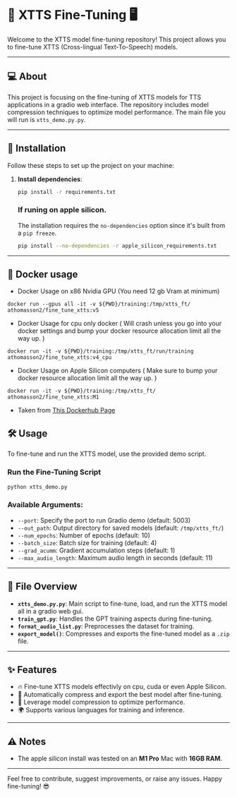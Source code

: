 # 🎤 XTTS Fine-Tuning 🖥️

Welcome to the XTTS model fine-tuning repository! This project allows you to fine-tune XTTS (Cross-lingual Text-To-Speech) models.

---

## 💻 About

This project is focusing on the fine-tuning of XTTS models for TTS applications in a gradio web interface. The repository includes model compression techniques to optimize model performance. The main file you will run is `xtts_demo.py.py`.


---

## 🚀 Installation

Follow these steps to set up the project on your machine:

1. **Install dependencies**:
   ```bash
   pip install -r requirements.txt
   ```
   ### If runing on apple silicon.
   
   The installation requires the `no-dependencies` option since it's built from a `pip freeze`.
   ```bash
   pip install --no-dependencies -r apple_silicon_requirements.txt
   ```

---

## 🐳 Docker usage 

- Docker Usage on x86 Nvidia GPU (You need 12 gb Vram at minimum)
```docker
docker run --gpus all -it -v ${PWD}/training:/tmp/xtts_ft/ athomasson2/fine_tune_xtts:v5
```

- Docker Usage for cpu only docker ( Will crash unless you go into your docker settings and bump your docker resource allocation limit all the way up. )
```docker
docker run -it -v ${PWD}/training:/tmp/xtts_ft/run/training athomasson2/fine_tune_xtts:v4_cpu
```

- Docker Usage on Apple Silicon computers ( Make sure to bump your docker resource allocation limit all the way up. )
```docker
docker run -it -v ${PWD}/training:/tmp/xtts_ft/ athomasson2/fine_tune_xtts:M1
```

- Taken from [This Dockerhub Page](https://hub.docker.com/r/athomasson2/fine_tune_xtts)

## 🛠️ Usage

To fine-tune and run the XTTS model, use the provided demo script.

### **Run the Fine-Tuning Script**
```bash
python xtts_demo.py
```

### **Available Arguments**:
- `--port`: Specify the port to run Gradio demo (default: 5003)
- `--out_path`: Output directory for saved models (default: `/tmp/xtts_ft/`)
- `--num_epochs`: Number of epochs (default: 10)
- `--batch_size`: Batch size for training (default: 4)
- `--grad_acumm`: Gradient accumulation steps (default: 1)
- `--max_audio_length`: Maximum audio length in seconds (default: 11)

---

## 📝 File Overview

- **`xtts_demo.py.py`**: Main script to fine-tune, load, and run the XTTS model all in a gradio web gui.
- **`train_gpt.py`**: Handles the GPT training aspects during fine-tuning.
- **`format_audio_list.py`**: Preprocesses the dataset for training.
- **`export_model()`**: Compresses and exports the fine-tuned model as a `.zip` file.

---

## ✨ Features
- 🔥 Fine-tune XTTS models effectivly on cpu, cuda or even Apple Silicon.
- 📂 Automatically compress and export the best model after fine-tuning.
- 🧠 Leverage model compression to optimize performance.
- 🌍 Supports various languages for training and inference.

---

## ⚠️ Notes
- The apple silicon install was tested on an **M1 Pro** Mac with **16GB RAM**.
  
---

Feel free to contribute, suggest improvements, or raise any issues. Happy fine-tuning! 😎

